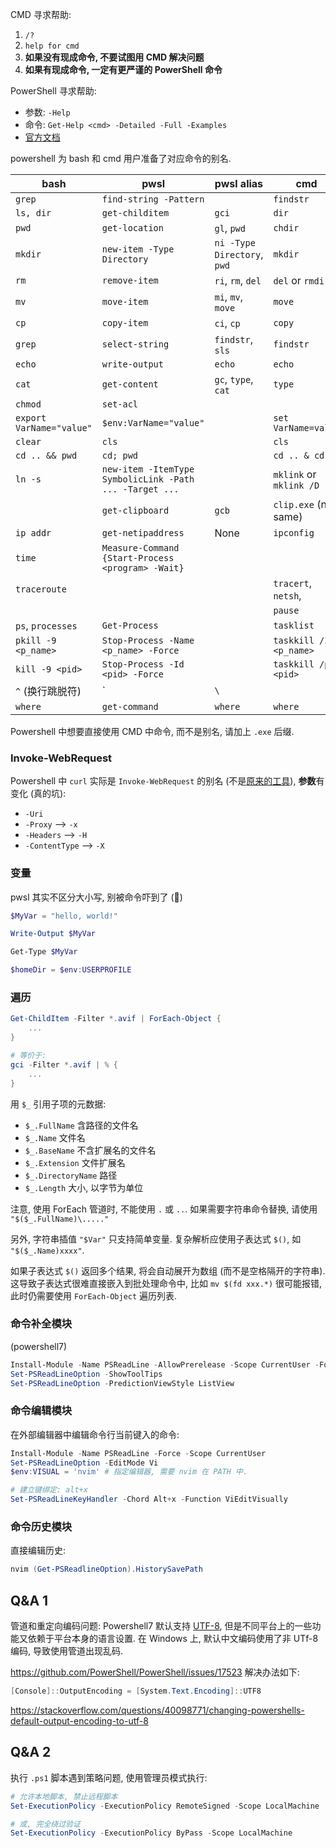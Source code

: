 
CMD 寻求帮助:
1. `/?`
2. `help for cmd`
3. **如果没有现成命令, 不要试图用 CMD 解决问题**
4. **如果有现成命令, 一定有更严谨的 PowerShell 命令**

PowerShell 寻求帮助:

- 参数: `-Help`
- 命令: `Get-Help <cmd> -Detailed -Full -Examples`
- [官方文档](https://learn.microsoft.com/en-us/powershell/)

powershell 为 bash 和 cmd 用户准备了对应命令的别名.

| bash                     | pwsl                                                    | pwsl alias                  | cmd                     |
| ------------------------ | ------------------------------------------------------- | --------------------------- | ----------------------- |
| `grep`                   | `find-string -Pattern`                                  |                             | `findstr`               |
| `ls, dir`                | `get-childitem`                                         | `gci`                       | `dir`                   |
| `pwd`                    | `get-location`                                          | `gl`, `pwd`                 | `chdir`                 |
| `mkdir`                  | `new-item -Type Directory`                              | `ni -Type Directory`, `pwd` | `mkdir`                 |
| `rm`                     | `remove-item`                                           | `ri`, `rm`, `del`           | `del` or `rmdir`        |
| `mv`                     | `move-item`                                             | `mi`, `mv`, `move`          | `move`                  |
| `cp`                     | `copy-item`                                             | `ci`, `cp`                  | `copy`                  |
| `grep`                   | `select-string`                                         | `findstr`, `sls`            | `findstr`               |
| `echo`                   | `write-output`                                          | `echo`                      | `echo`                  |
| `cat`                    | `get-content`                                           | `gc`, `type`, `cat`         | `type`                  |
| `chmod`                  | `set-acl`                                               |                             |                         |
| `export VarName="value"` | `$env:VarName="value"`                                  |                             | `set VarName=value`     |
| `clear`                  | `cls`                                                   |                             | `cls`                   |
| `cd .. && pwd`           | `cd; pwd`                                               |                             | `cd .. & cd`            |
| `ln -s`                  | `new-item -ItemType SymbolicLink -Path ... -Target ...` |                             | `mklink` or `mklink /D` |
|                          | `get-clipboard`                                         | `gcb`                       | `clip.exe` (not same)   |
| `ip addr`                | `get-netipaddress`                                      | None                        | `ipconfig`              |
| `time`                   | `Measure-Command {Start-Process <program> -Wait}`       |                             |                         |
| `traceroute`             |                                                         |                             | `tracert`, `netsh`,     |
|                          |                                                         |                             | `pause`                 |
| `ps`, `processes`        | `Get-Process`                                           |                             | `tasklist`              |
| `pkill -9 <p_name>`      | `Stop-Process -Name <p_name> -Force`                    |                             | `taskkill /IM <p_name>` |
| `kill -9 <pid>`          | `Stop-Process -Id <pid> -Force`                         |                             | `taskkill /pid <pid>`   |
| `^`  (换行跳脱符)        | \`                                                      | `\`                         |                         |
| `where`                  | `get-command`                                           | `where`                     | `where`                        |

Powershell 中想要直接使用 CMD 中命令, 而不是别名, 请加上 `.exe` 后缀.

### Invoke-WebRequest

Powershell 中 `curl` 实际是 `Invoke-WebRequest` 的别名 (不是[原来的工具](网络调试.md#`curl`)), **参数**有变化 (真的坑):

- `-Uri` 
- `-Proxy` --> `-x`
- `-Headers` --> `-H`
- `-ContentType` --> `-X`

### 变量

pwsl 其实不区分大小写, 别被命令吓到了 (🖤)

```powershell
$MyVar = "hello, world!"

Write-Output $MyVar

Get-Type $MyVar

$homeDir = $env:USERPROFILE
```

### 遍历

```powershell
Get-ChildItem -Filter *.avif | ForEach-Object {
	...
}

# 等价于:
gci -Filter *.avif | % {
	...
}
```

用 `$_` 引用子项的元数据:
- `$_.FullName` 含路径的文件名
- `$_.Name` 文件名
- `$_.BaseName` 不含扩展名的文件名
- `$_.Extension` 文件扩展名
- `$_.DirectoryName` 路径
- `$_.Length` 大小, 以字节为单位

注意, 使用 ForEach 管道时, 不能使用 `.` 或 `..`. 如果需要字符串命令替换, 请使用 `"$($_.FullName)\....."`

另外, 字符串插值 `"$Var"` 只支持简单变量. 复杂解析应使用子表达式 `$()`, 如 `"$($_.Name)xxxx"`. 

如果子表达式 `$()` 返回多个结果, 将会自动展开为数组 (而不是空格隔开的字符串). 这导致子表达式很难直接嵌入到批处理命令中, 比如 `mv $(fd xxx.*)` 很可能报错, 此时仍需要使用 `ForEach-Object` 遍历列表.

### 命令补全模块

(powershell7)

```powershell
Install-Module -Name PSReadLine -AllowPrerelease -Scope CurrentUser -Force -SkipPublisherCheck
Set-PSReadLineOption -ShowToolTips
Set-PSReadLineOption -PredictionViewStyle ListView
```

### 命令编辑模块

在外部编辑器中编辑命令行当前键入的命令: 

```powershell
Install-Module -Name PSReadLine -Force -Scope CurrentUser
Set-PSReadLineOption -EditMode Vi
$env:VISUAL = 'nvim' # 指定编辑器, 需要 nvim 在 PATH 中.

# 建立键绑定: alt+x
Set-PSReadLineKeyHandler -Chord Alt+x -Function ViEditVisually
```

### 命令历史模块

直接编辑历史:
```powershell
nvim (Get-PSReadlineOption).HistorySavePath
```

## Q&A 1

管道和重定向编码问题: Powershell7 默认支持 [UTF-8](../Development/字符编码.md), 但是不同平台上的一些功能又依赖于平台本身的语言设置. 在 Windows 上, 默认中文编码使用了非 UTf-8 编码, 导致使用管道出现乱码.

<https://github.com/PowerShell/PowerShell/issues/17523> 解决办法如下:

```powershell
[Console]::OutputEncoding = [System.Text.Encoding]::UTF8
```

<https://stackoverflow.com/questions/40098771/changing-powershells-default-output-encoding-to-utf-8>

## Q&A 2

执行 `.ps1` 脚本遇到策略问题, 使用管理员模式执行:

```powershell
# 允许本地脚本, 禁止远程脚本
Set-ExecutionPolicy -ExecutionPolicy RemoteSigned -Scope LocalMachine

# 或, 完全绕过验证
Set-ExecutionPolicy -ExecutionPolicy ByPass -Scope LocalMachine
```